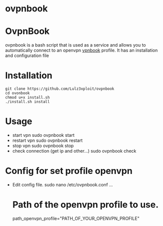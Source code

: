 # ovpnbook

OvpnBook
=
ovpnbook is a bash script that is used as a service and allows you to automatically connect to an openvpn [vpnbook](https://www.vpnbook.com) profile. It has an installation and configuration file

Installation
=
    git clone https://github.com/Lulz3xploit/ovpnbook
    cd ovonbook
    chmod u+x install.sh
    ./install.sh install
    
Usage
=
- start vpn
        sudo ovpnbook start
- restart vpn
        sudo ovpnbook restart
- stop vpn
        sudo ovpnbook stop
- check connection (get ip and other...)
        sudo ovpnbook check

Config for set profile openvpn
=
- Edit config file.
    sudo nano /etc/ovpnbook.conf
    ...
    # Path of the openvpn profile to use.
    path_openvpn_profile="PATH_OF_YOUR_OPENVPN_PROFILE"
